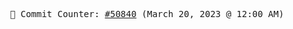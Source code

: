 <p align="center">
    <samp>
        📮 Commit Counter: <a href="https://github.com/Javascript-void0/Javascript-void0/commits/main">#50840</a> (March 20, 2023 @ 12:00 AM)
    </samp>
</p>